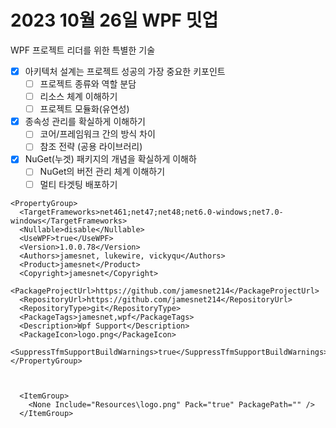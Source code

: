 # 2023 10월 26일 WPF 밋업

WPF 프로젝트 리더를 위한 특별한 기술

- [x] 아키텍처 설계는 프로젝트 성공의 가장 중요한 키포인트
  - [ ] 프로젝트 종류와 역할 분담
  - [ ] 리소스 체계 이해하기
  - [ ] 프로젝트 모듈화(유연성)
- [x] 종속성 관리를 확실하게 이해하기
  - [ ] 코어/프레임워크 간의 방식 차이
  - [ ] 참조 전략 (공용 라이브러리)
- [x] NuGet(누겟) 패키지의 개념을 확실하게 이해하
  - [ ] NuGet의 버전 관리 체계 이해하기
  - [ ] 멀티 타겟팅 배포하기

```
<PropertyGroup>
  <TargetFrameworks>net461;net47;net48;net6.0-windows;net7.0-windows</TargetFrameworks>
  <Nullable>disable</Nullable>
  <UseWPF>true</UseWPF>
  <Version>1.0.0.78</Version>
  <Authors>jamesnet, lukewire, vickyqu</Authors>
  <Product>jamesnet</Product>
  <Copyright>jamesnet</Copyright>
  <PackageProjectUrl>https://github.com/jamesnet214</PackageProjectUrl>
  <RepositoryUrl>https://github.com/jamesnet214</RepositoryUrl>
  <RepositoryType>git</RepositoryType>
  <PackageTags>jamesnet,wpf</PackageTags>
  <Description>Wpf Support</Description>
  <PackageIcon>logo.png</PackageIcon>
  <SuppressTfmSupportBuildWarnings>true</SuppressTfmSupportBuildWarnings>
</PropertyGroup>



  <ItemGroup>
    <None Include="Resources\logo.png" Pack="true" PackagePath="" />
  </ItemGroup>
```
